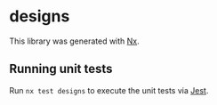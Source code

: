 # designs

This library was generated with [Nx](https://nx.dev).

## Running unit tests

Run `nx test designs` to execute the unit tests via [Jest](https://jestjs.io).

